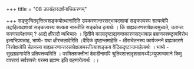 +++
title = "08 उपसंहारदर्शनाधिकरणम्"

+++
सङ्कुचितवृत्तित्वशङ्कयोत्थानादिति उपकरणान्तरसद्भावदशायां सङ्कल्पस्य सत्यत्वेपि तद्राहित्यदशायां सङ्कल्पस्य सत्यता नास्तीति सङ्कोच इत्यर्थः । किं बाह्यकरणसापेक्षत्वमुच्यते, उतान्तः करणसापेक्षत्वम् ? आद्ये क्षीरादौ व्यभिचारः । द्वितीये कालादृष्टाद्यनन्तकारणसद्भावान्न ब्रह्मणस्स्रष्टृत्वविरोध इत्यभिप्रयन्नाह, भाष्ये- यथा क्षीरजलादेरिति ।वैदिकं दृष्टान्तमाहेति - क्षीराचेतनस्य कार्यजनने ब्राह्यकारणे निरपेक्षत्वेपि चेतनस्य बाह्यकरणान्तरसापेक्षत्वमस्तीत्याशङ्कय वैदिकदृष्टान्तमाहेत्यर्थः । भाष्ये - सुखग्रहणायेति प्रतिपत्तव्यमिति । परमितशक्त्तीनां देवादीनामपि श्रुतिवशात्तादृशसामर्थ्येऽभ्युपगम्यमाने किमु वक्त्तव्यं सर्वशक्त्तेः परस्य ब्रह्मणः इति ग्रहणायेत्यर्थः ।।